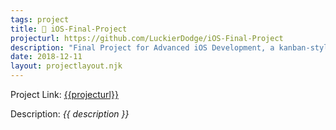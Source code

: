 ```yaml
---
tags: project
title: 🍎 iOS-Final-Project
projecturl: https://github.com/LuckierDodge/iOS-Final-Project
description: "Final Project for Advanced iOS Development, a kanban-style Taskboard using a tabbed view controller."
date: 2018-12-11
layout: projectlayout.njk
---
```


Project Link: [{{projecturl}}]({{projecturl}})

Description: _{{ description }}_
